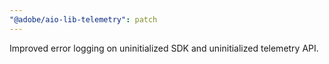 ```yaml
---
"@adobe/aio-lib-telemetry": patch
---
```


Improved error logging on uninitialized SDK and uninitialized telemetry API.
